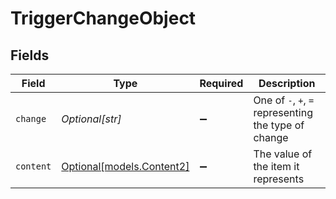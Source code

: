 # TriggerChangeObject


## Fields

| Field                                                | Type                                                 | Required                                             | Description                                          |
| ---------------------------------------------------- | ---------------------------------------------------- | ---------------------------------------------------- | ---------------------------------------------------- |
| `change`                                             | *Optional[str]*                                      | :heavy_minus_sign:                                   | One of `-`, `+`, `=` representing the type of change |
| `content`                                            | [Optional[models.Content2]](../models/content2.md)   | :heavy_minus_sign:                                   | The value of the item it represents                  |